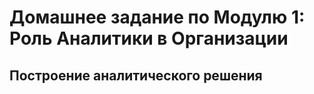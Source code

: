 # Домашнее задание по Модулю 1: Роль Аналитики в Организации

## Построение аналитического решения

